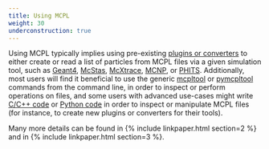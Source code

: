 ```yaml
---
title: Using MCPL
weight: 30
underconstruction: true
---
```


Using MCPL typically implies using pre-existing [plugins or converters](LOCAL:hooks/) to either create or read a list of particles from MCPL files via a given simulation tool, such as [Geant4](LOCAL:hooks_geant4/), [McStas](LOCAL:hooks_mcstas/), [McXtrace](LOCAL:hooks_mcxtrace/), [MCNP](LOCAL:hooks_mcnp/), or [PHITS](LOCAL:hooks_phits/). Additionally, most users will find it beneficial to use the generic [mcpltool](LOCAL:usage_cmdline/) or [pymcpltool](LOCAL:usage_cmdline/) commands from the command line, in order to inspect or perform operations on files, and some users with advanced use-cases might write [C/C++ code](LOCAL:usage_c/) or [Python code](LOCAL:usage_python/) in order to inspect or manipulate MCPL files (for instance, to create new plugins or converters for their tools).

Many more details can be found in {% include linkpaper.html section=2 %} and in {% include linkpaper.html section=3 %}.
